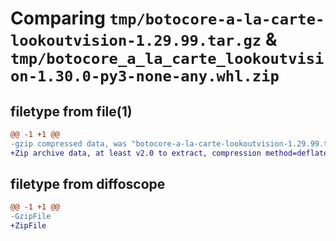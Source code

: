 # Comparing `tmp/botocore-a-la-carte-lookoutvision-1.29.99.tar.gz` & `tmp/botocore_a_la_carte_lookoutvision-1.30.0-py3-none-any.whl.zip`

## filetype from file(1)

```diff
@@ -1 +1 @@
-gzip compressed data, was "botocore-a-la-carte-lookoutvision-1.29.99.tar", last modified: Sat Mar 25 01:22:56 2023, max compression
+Zip archive data, at least v2.0 to extract, compression method=deflate
```

## filetype from diffoscope

```diff
@@ -1 +1 @@
-GzipFile
+ZipFile
```

